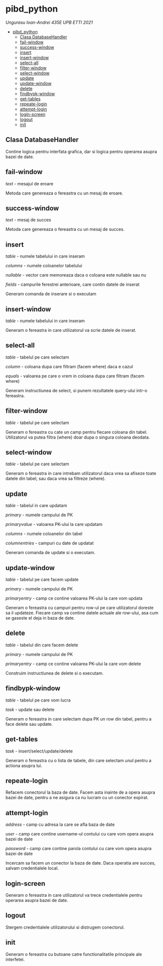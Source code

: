 # pibd_python
*Ungurasu Ioan-Andrei 435E UPB ETTI 2021*

- [pibd_python](#pibd-python)
  * [Clasa DatabaseHandler](#clasa-databasehandler)
  * [fail-window](#fail-window)
  * [success-window](#success-window)
  * [insert](#insert)
  * [insert-window](#insert-window)
  * [select-all](#select-all)
  * [filter-window](#filter-window)
  * [select-window](#select-window)
  * [update](#update)
  * [update-window](#update-window)
  * [delete](#delete)
  * [findbypk-window](#findbypk-window)
  * [get-tables](#get-tables)
  * [repeate-login](#repeate-login)
  * [attempt-login](#attempt-login)
  * [login-screen](#login-screen)
  * [logout](#logout)
  * [init](#init)

## Clasa DatabaseHandler
Contine logica pentru interfata grafica, dar si logica pentru operarea asupra bazei de date.

## fail-window
*text* - mesajul de eroare

Metoda care genereaza o fereastra cu un mesaj de eroare.

## success-window
*text* - mesaj de succes

Metoda care genereaza o fereastra cu un mesaj de succes.

## insert
*table* - numele tabelului in care inseram

*columns* - numele coloanelor tabelului

*nullable* - vector care memoreaza daca o coloana este nullable sau nu

*fields* - campurile ferestrei anterioare, care contin datele de inserat

Generam comanda de inserare si o executam

## insert-window

*table* - numele tabelului in care inseram

Generam o fereastra in care utilizatorul va scrie datele de inserat.

## select-all

*table* - tabelul pe care selectam

*column* - coloana dupa care filtram (facem where) daca e cazul

*equals* - valoarea pe care o vrem in coloana dupa care filtram (facem where)

Generam instructiunea de select, si punem rezultatele query-ului intr-o fereastra.

## filter-window

*table* - tabelul pe care selectam

Generam o fereastra cu cate un camp pentru fiecare coloana din tabel. Utilizatorul va putea filtra (where) doar dupa o singura coloana deodata.

## select-window

*table* - tabelul pe care selectam

Generam o fereastra in care intrebam utilizatorul daca vrea sa afiseze toate datele din tabel, sau daca vrea sa filtreze (where).

## update

*table* - tabelul in care updatam

*primary* - numele campului de PK

*primaryvalue* - valoarea PK-ului la care updatam

*columns* - numele coloanelor din tabel

*columnentries* - campuri cu date de updatat

Generam comanda de update si o executam.

## update-window

*table* - tabelul pe care facem update

*primary* - numele campului de PK

*primaryentry* - camp ce contine valoarea PK-ului la care vom updata

Generam o fereastra cu campuri pentru row-ul pe care utilizatorul doreste sa il updateze. Fiecare camp va contine datele actuale ale row-ului, asa cum se gaseste el deja in baza de date.

## delete

*table* - tabelul din care facem delete

*primary* - numele campului de PK

*primaryentry* - camp ce contine valoarea PK-ului la care vom delete

Construim instructiunea de delete si o executam.

## findbypk-window

*table* - tabelul pe care vom lucra

*task* - update sau delete

Generam o fereastra in care selectam dupa PK un row din tabel, pentru a face delete sau update.

## get-tables

*task* - insert/select/update/delete

Generam o fereastra cu o lista de tabele, din care selectam unul pentru a actiona asupra lui.

## repeate-login

Refacem conectorul la baza de date. Facem asta inainte de a opera asupra bazei de date, pentru a ne asigura ca nu lucram cu un conector expirat.

## attempt-login

*address* - camp cu adresa la care se afla baza de date

*user* - camp care contine username-ul contului cu care vom opera asupra bazei de date

*password* - camp care contine parola contului cu care vom opera asupra bazei de date

Incercam sa facem un conector la baza de date. Daca operatia are succes, salvam credentialele local.

## login-screen

Generam o fereastra in care utilizatorul va trece credentialele pentru operarea asupra bazei de date.

## logout

Stergem credentialele utilizatorului si distrugem conectorul.

## init

Generam o fereastra cu butoane catre functionalitatile principale ale interfetei.